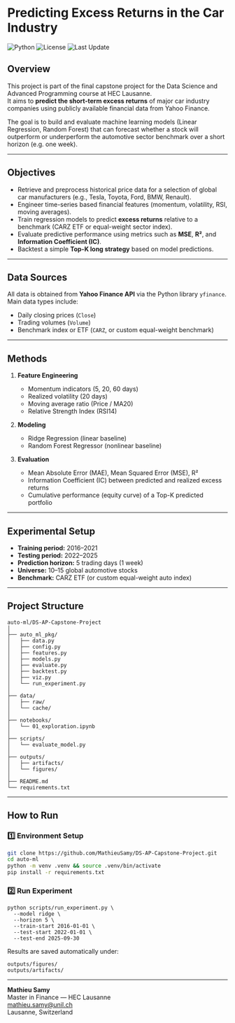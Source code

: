 # Predicting Excess Returns in the Car Industry
![Python](https://img.shields.io/badge/Python-3.10-blue.svg)
![License](https://img.shields.io/badge/License-MIT-green.svg)
![Last Update](https://img.shields.io/badge/Updated-Oct_2025-lightgrey.svg)

## Overview
This project is part of the final capstone project for the Data Science and Advanced Programming course at HEC Lausanne.  
It aims to **predict the short-term excess returns** of major car industry companies using publicly available financial data from Yahoo Finance.

The goal is to build and evaluate machine learning models (Linear Regression, Random Forest) that can forecast whether a stock will outperform or underperform the automotive sector benchmark over a short horizon (e.g. one week).

---

## Objectives
- Retrieve and preprocess historical price data for a selection of global car manufacturers (e.g., Tesla, Toyota, Ford, BMW, Renault).
- Engineer time-series based financial features (momentum, volatility, RSI, moving averages).
- Train regression models to predict **excess returns** relative to a benchmark (CARZ ETF or equal-weight sector index).
- Evaluate predictive performance using metrics such as **MSE**, **R²**, and **Information Coefficient (IC)**.
- Backtest a simple **Top-K long strategy** based on model predictions.

---

## Data Sources
All data is obtained from **Yahoo Finance API** via the Python library `yfinance`.  
Main data types include:
- Daily closing prices (`Close`)
- Trading volumes (`Volume`)
- Benchmark index or ETF (`CARZ`, or custom equal-weight benchmark)

---

## Methods
1. **Feature Engineering**  
   - Momentum indicators (5, 20, 60 days)  
   - Realized volatility (20 days)  
   - Moving average ratio (Price / MA20)  
   - Relative Strength Index (RSI14)

2. **Modeling**  
   - Ridge Regression (linear baseline)  
   - Random Forest Regressor (nonlinear baseline)

3. **Evaluation**  
   - Mean Absolute Error (MAE), Mean Squared Error (MSE), R²  
   - Information Coefficient (IC) between predicted and realized excess returns  
   - Cumulative performance (equity curve) of a Top-K predicted portfolio

---

## Experimental Setup
- **Training period:** 2016–2021  
- **Testing period:** 2022–2025  
- **Prediction horizon:** 5 trading days (1 week)  
- **Universe:** 10–15 global automotive stocks  
- **Benchmark:** CARZ ETF (or custom equal-weight auto index)

---

## Project Structure
```
auto-ml/DS-AP-Capstone-Project
│
├── auto_ml_pkg/             
│   ├── data.py
│   ├── config.py
│   ├── features.py
│   ├── models.py
│   ├── evaluate.py
│   ├── backtest.py
│   ├── viz.py
│   └── run_experiment.py
│
├── data/
│   ├── raw/                  
│   └── cache/                 
│
├── notebooks/
│   └── 01_exploration.ipynb
│
├── scripts/
│   └── evaluate_model.py        
│
├── outputs/
│   ├── artifacts/             
│   └── figures/              
│
├── README.md
└── requirements.txt
```
---

## How to Run

### 1️⃣ Environment Setup
```bash
git clone https://github.com/MathieuSamy/DS-AP-Capstone-Project.git
cd auto-ml
python -m venv .venv && source .venv/bin/activate
pip install -r requirements.txt
```

### 2️⃣ Run Experiment

```
python scripts/run_experiment.py \
  --model ridge \
  --horizon 5 \
  --train-start 2016-01-01 \
  --test-start 2022-01-01 \
  --test-end 2025-09-30
```

Results are saved automatically under:
```
outputs/figures/
outputs/artifacts/
```

---


**Mathieu Samy**  
Master in Finance — HEC Lausanne  
mathieu.samy@unil.ch  
Lausanne, Switzerland

